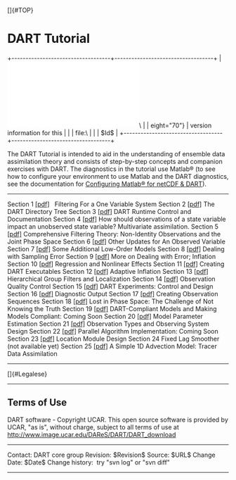 []{#TOP}

DART Tutorial
=============

+-----------------------------------+-----------------------------------+
| ![DART project                    | Jump to [DART Documentation Main  |
| logo](../images/Dartboard7.png){h | Index](../index.html)\            |
| eight="70"}                       | version information for this      |
|                                   | file:\                            |
|                                   | \$Id\$                            |
+-----------------------------------+-----------------------------------+

The DART Tutorial is intended to aid in the understanding of ensemble
data assimilation theory and consists of step-by-step concepts and
companion exercises with DART. The diagnostics in the tutorial use
Matlab® (to see how to configure your environment to use Matlab and the
DART diagnostics, see the documentation for
[Configuring Matlab® for netCDF & DART](http://www.image.ucar.edu/DAReS/DART/DART2_Documentation.php#configure_matlab)).

  ------------ ----------------------------- -------------------------------------------------------------------------------------------------------------
  Section 1    [\[pdf\]](section_01.pdf)     Filtering For a One Variable System
  Section 2    [\[pdf\]](section_02.pdf)     The DART Directory Tree
  Section 3    [\[pdf\]](section_03.pdf)     DART Runtime Control and Documentation
  Section 4    [\[pdf\]](section_04.pdf)     How should observations of a state variable impact an unobserved state variable? Multivariate assimilation.
  Section 5    [\[pdf\]](section_05.pdf)     Comprehensive Filtering Theory: Non-Identity Observations and the Joint Phase Space
  Section 6    [\[pdf\]](section_06.pdf)     Other Updates for An Observed Variable
  Section 7    [\[pdf\]](section_07.pdf)     Some Additional Low-Order Models
  Section 8    [\[pdf\]](section_08.pdf)     Dealing with Sampling Error
  Section 9    [\[pdf\]](section_09.pdf)     More on Dealing with Error; Inflation
  Section 10   [\[pdf\]](section_10.pdf)     Regression and Nonlinear Effects
  Section 11   [\[pdf\]](section_11.pdf)     Creating DART Executables
  Section 12   [\[pdf\]](section_12.pdf)     Adaptive Inflation
  Section 13   [\[pdf\]](section_13.pdf)     Hierarchical Group Filters and Localization
  Section 14   [\[pdf\]](section_14.pdf)     Observation Quality Control
  Section 15   [\[pdf\]](section_15.pdf)     DART Experiments: Control and Design
  Section 16   [\[pdf\]](section_16.pdf)     Diagnostic Output
  Section 17   [\[pdf\]](section_17.pdf)     Creating Observation Sequences
  Section 18   [\[pdf\]](section_18.pdf)     Lost in Phase Space: The Challenge of Not Knowing the Truth
  Section 19   [\[pdf\]](section_19.pdf)     DART-Compliant Models and Making Models Compliant: Coming Soon
  Section 20   [\[pdf\]](section_20.pdf)     Model Parameter Estimation
  Section 21   [\[pdf\]](section_21.pdf)     Observation Types and Observing System Design
  Section 22   [\[pdf\]](section_22.pdf)     Parallel Algorithm Implementation: Coming Soon
  Section 23   [\[pdf\]](section_23.pdf)     Location Module Design
  Section 24                                 Fixed Lag Smoother (not available yet)
  Section 25   [\[pdf\]](section_25.pdf)     A Simple 1D Advection Model: Tracer Data Assimilation
  ------------ ----------------------------- -------------------------------------------------------------------------------------------------------------

[]{#Legalese}

------------------------------------------------------------------------

Terms of Use
------------

DART software - Copyright UCAR. This open source software is provided by
UCAR, "as is", without charge, subject to all terms of use at
<http://www.image.ucar.edu/DAReS/DART/DART_download>

  ------------------ -----------------------------
  Contact:           DART core group
  Revision:          \$Revision\$
  Source:            \$URL\$
  Change Date:       \$Date\$
  Change history:    try "svn log" or "svn diff"
  ------------------ -----------------------------


